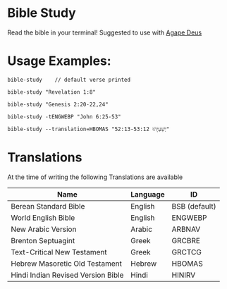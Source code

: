 # Bible Study

Read the bible in your terminal! Suggested to use with [Agape Deus](https://github.com/ngorden/agape-deus)

# Usage Examples:

`bible-study    // default verse printed`

`bible-study "Revelation 1:8"`

`bible-study "Genesis 2:20-22,24"`

`bible-study -tENGWEBP "John 6:25-53"`

`bible-study --translation=HBOMAS "יְשַׁעְיָהוּ 52:13-53:12"`

# Translations

At the time of writing the following Translations are available

| Name                                | Language | ID            |
|-------------------------------------|----------|---------------|
| Berean Standard Bible               | English  | BSB (default) |
| World English Bible                 | English  | ENGWEBP       |
| New Arabic Version                  | Arabic   | ARBNAV        |
| Brenton Septuagint                  | Greek    | GRCBRE        |
| Text-Critical New Testament         | Greek    | GRCTCG        |
| Hebrew Masoretic Old Testament      | Hebrew   | HBOMAS        |
| Hindi Indian Revised Version Bible  | Hindi    | HINIRV        |
